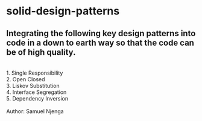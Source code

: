 # solid-design-patterns
## Integrating the following key design patterns into code in a down to earth way so that the code can be of high quality.
<br>
1. Single Responsibility 
<br>
2. Open Closed
<br>
3. Liskov Substitution
<br>
4. Interface Segregation
<br>
5. Dependency Inversion
<br>
<br>
Author: Samuel Njenga
